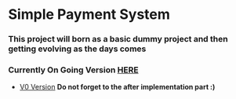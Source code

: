 # Simple Payment System


### This project will born as a basic dummy project and then getting evolving as the days comes


### Currently On Going Version [HERE](second_implementation.md)

- [V0 Version](first_implementation.md) **Do not forget to the after implementation part :)**